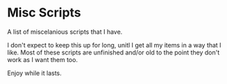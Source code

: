 # Misc Scripts
 A list of miscelanious scripts that I have.
 
 I don't expect to keep this up for long, unitl I get all my items
 in a way that I like. Most of these scripts are unfinished and/or 
 old to the point they don't work as I want them too.

 Enjoy while it lasts.
